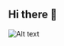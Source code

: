 ## Hi there 👋

![Alt text](https://spotify-recently-played-readme.vercel.app/api?user=313tabitfy4bzfbdsrqvuhcezxla&count={5}$width={300px})
